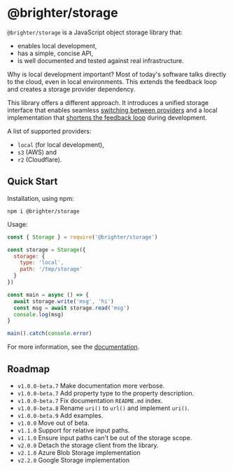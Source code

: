 # @brighter/storage

`@brighter/storage` is a JavaScript object storage library that:

- enables local development,
- has a simple, concise API,
- is well documented and tested against real infrastructure.

Why is local development important? Most of today's software talks directly to the cloud, even in local environments. This extends the feedback loop and creates a storage provider dependency.

This library offers a different approach. It introduces a unified storage interface that enables seamless [switching between providers](https://www.cloudflare.com/learning/cloud/what-is-vendor-lock-in/) and a local implementation that [shortens the feedback loop](https://twitter.com/kentbeck/status/531964254946328576) during development.

A list of supported providers:

- `local` (for local development),
- `s3` (AWS) and
- `r2` (Cloudflare).

## Quick Start

Installation, using npm:

```
npm i @brighter/storage
```

Usage:

```js
const { Storage } = require('@brighter/storage')

const storage = Storage({
  storage: {
    type: 'local',
    path: '/tmp/storage'
  }
})

const main = async () => {
  await storage.write('msg', 'hi')
  const msg = await storage.read('msg')
  console.log(msg)
}

main().catch(console.error)
```

For more information, see the [documentation](docs/README.md).

## Roadmap

- `v1.0.0-beta.7` Make documentation more verbose.
- `v1.0.0-beta.7` Add property type to the property description.
- `v1.0.0-beta.7` Fix documentation `README.md` index.
- `v1.0.0-beta.8` Rename `uri()` to `url()` and implement `uri()`.
- `v1.0.0-beta.9` Add examples.
- `v1.0.0` Move out of beta.
- `v1.1.0` Support for relative input paths.
- `v1.1.0` Ensure input paths can't be out of the storage scope.
- `v2.0.0` Detach the storage client from the library.
- `v2.1.0` Azure Blob Storage implementation
- `v2.2.0` Google Storage implementation
